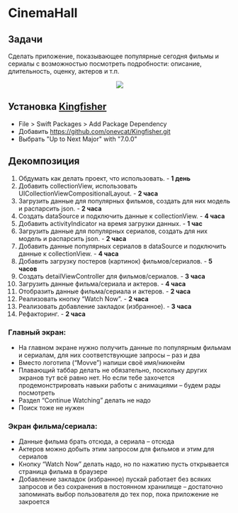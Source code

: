 # CinemaHall
## Задачи


Сделать приложение, показывающее популярные сегодня фильмы и сериалы с возможностью посмотреть подробности: описание, длительность, оценку, актеров и т.п.


<p align="center">
<img src="https://cdn.dribbble.com/users/4935112/screenshots/14791304/media/7c8d3b64d082c5b8556d23864d965d99.png"> 
</p>

## Установка <a href="https://cocoapods.org/pods/Kingfisher#swift-package-manager"> Kingfisher</a>
- File > Swift Packages > Add Package Dependency
- Добавить https://github.com/onevcat/Kingfisher.git
- Выбрать "Up to Next Major" with "7.0.0"

## Декомпозиция

1. Обдумать как делать проект, что использовать. - **1 день**
2. Добавить collectionView, использовать UICollectionViewCompositionalLayout. - **2 часа**
3. Загрузить данные для популярных фильмов, создать для них модель и распарсить json. - **2 часа**
4. Создать dataSource и подключить данные к collectionView. - **4 часа**
5. Добавить activityIndicator на время загрузки данных. - **1 час**
6. Загрузить данные для популярных сериалов, создать для них модель и распарсить json. - **2 часа**
7. Добавить данные популярных сериалов в dataSource и подключить данные к collectionView. - **4 часа**
8. Добавить загрузку постеров (картинок) фильмов/сериалов. - **5 часов**
9. Создать detailViewController для фильмов/сериалов. - **3 часа**
10. Загрузить данные фильма/сериала и актеров. - **4 часа**
11. Отобразить данные фильма/сериала и актеров. - **2 часа**
12. Реализовать кнопку “Watch Now”. - **2 часа**
13. Реализовать добавление закладок (избранное). - **3 часа**
14. Рефакторинг. - **2 часа**

### Главный экран:

- На главном экране нужно получить данные по популярным фильмам и сериалам, для них соответствующие запросы – раз и два
- Вместо логотипа (“Movve”) напиши своё имя/никнейм
- Плавающий таббар делать не обязательно, поскольку других экранов тут всё равно нет. Но если тебе захочется продемонстрировать навыки работы с анимациями – будем рады посмотреть
- Раздел “Continue Watching” делать не надо
- Поиск тоже не нужен

### Экран фильма/сериала:
- Данные фильма брать отсюда, а сериала – отсюда
- Актеров можно добыть этим запросом для фильмов и этим для сериалов
- Кнопку “Watch Now” делать надо, но по нажатию пусть открывается страница фильма в браузере
- Добавление закладок (избранное) пускай работает без всяких запросов и без сохранения в постоянном хранилище – достаточно запоминать выбор пользователя до тех пор, пока приложение не закроется
